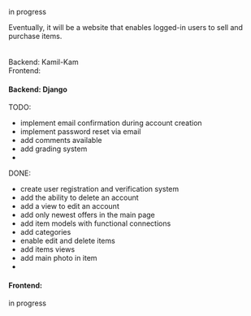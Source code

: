in progress


Eventually, it will be a website that enables logged-in users to sell and purchase items.<br />
<br />
<br />
Backend: Kamil-Kam<br />
Frontend:<br />


#### Backend: Django
TODO:
 - implement email confirmation during account creation
 - implement password reset via email
 - add comments available
 - add grading system
 - 
DONE:
 - create user registration and verification system
 - add the ability to delete an account
 - add a view to edit an account
 - add only newest offers in the main page
 - add item models with functional connections
 - add categories
 - enable edit and delete items
 - add items views
 - add main photo in item
 - 
#### Frontend:
in progress
